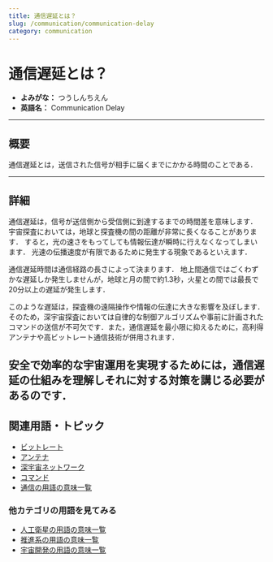 ```yaml
---
title: 通信遅延とは？
slug: /communication/communication-delay
category: communication
---
```


# 通信遅延とは？

- **よみがな：** つうしんちえん  
- **英語名：** Communication Delay  

---

## 概要

通信遅延とは，送信された信号が相手に届くまでにかかる時間のことである．

---

## 詳細

通信遅延は，信号が送信側から受信側に到達するまでの時間差を意味します．
宇宙探査においては，地球と探査機の間の距離が非常に長くなることがあります．
すると，光の速さをもってしても情報伝達が瞬時に行えなくなってしまいます．
光速の伝播速度が有限であるために発生する現象であるといえます．

通信遅延時間は通信経路の長さによって決まります．
地上間通信ではごくわずかな遅延しか発生しませんが，地球と月の間で約1.3秒，火星との間では最長で20分以上の遅延が発生します．

このような遅延は，探査機の遠隔操作や情報の伝達に大きな影響を及ぼします．そのため，深宇宙探査においては自律的な制御アルゴリズムや事前に計画されたコマンドの送信が不可欠です．また，通信遅延を最小限に抑えるために，高利得アンテナや高ビットレート通信技術が併用されます．

安全で効率的な宇宙運用を実現するためには，通信遅延の仕組みを理解しそれに対する対策を講じる必要があるのです．
---

## 関連用語・トピック

- [ビットレート](/docs/communication/bit-rate)
- [アンテナ](/docs/communication/antenna)
- [深宇宙ネットワーク](/docs/communication/deep-space-network)
- [コマンド](/docs/communication/command)
- [通信の用語の意味一覧](/docs/category/communication)

### 他カテゴリの用語を見てみる
- [人工衛星の用語の意味一覧](/docs/category/satellite)
- [推進系の用語の意味一覧](/docs/category/propulsion)
- [宇宙開発の用語の意味一覧](/docs/category/glossary)
